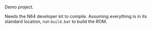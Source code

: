 Demo project.

Needs the N64 developer kit to compile.
Assuming everything is in its standard location, run `build.bat` to build the ROM.

